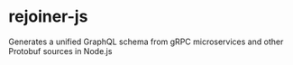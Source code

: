 # rejoiner-js
Generates a unified GraphQL schema from gRPC microservices and other Protobuf sources in Node.js
